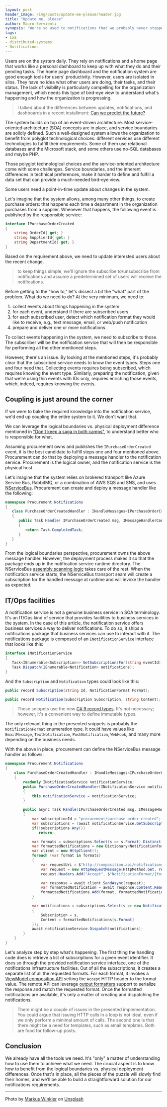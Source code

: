 ```yaml
---
layout: post
header_image: /img/posts/update-me-please/header.jpg
title: "Update me, please"
author: Mauro Servienti
synopsis: "We're so used to notifications that we probably never stopped to think about how to implement them. It might be trivial at first glance. However, in a distributed system, we might face more challenges requiring techniques we don't expect when implementing a notifications infrastructure."
tags:
- soa
- distributed-systems
- Notifications
---
```


Users are on the system daily. They rely on notifications and a home page that works like a personal dashboard to keep up with what they do and their pending tasks. The home page dashboard and the notification system are good enough tools for users' productivity. However, users are isolated in silos. They have no idea what other users are doing, their tasks, and their status. The lack of visibility is particularly compelling for the organization management, which needs this type of bird-eye view to understand what's happening and how the organization is progressing.

> I talked about the differences between updates, notifications, and dashboards in a recent installment: [Can we predict the future?](https://milestone.topics.it/2021/06/02/can-we-predict-the-future.html)

The system builds on top of an event-driven architecture. Most service-oriented architecture (SOA) concepts are in place, and service boundaries are solidly defined. Such a well-designed system allows the organization to benefit from polyglot technological choices: different services use different technologies to fulfill their requirements. Some of them use relational databases and the Microsoft stack, and some others use no-SQL databases and maybe PHP.

Those polyglot technological choices and the service-oriented architecture come with some challenges. Service boundaries, and the inherent differences in technical preferences, make it harder to define and fulfill a data set that can provide a much-needed bird-eye view.

Some users need a point-in-time update about changes in the system.

Let's imagine that the system allows, among many other things, to create purchase orders: that happens each time a department in the organization purchases from a supplier. Whenever that happens, the following event is published by the responsible service:

```csharp
interface IPurchaseOrderCreated
{
    string OrderId{ get; }
    string SupplierId{ get; }
    string DepartmentId{ get; }
}
```

Based on the requirement above, we need to update interested users about the recent change.

> to keep things simple, we'll ignore the subscribe to/unsubscribe from notifications and assume a predetermined set of users will receive the notifications.

Before getting to the "how to," let's dissect a bit the "what" part of the problem. What do we need to do? At the very minimum, we need to:

1. collect events about things happening in the system
2. for each event, understand if there are subscribed users
3. for each subscribed user, detect which notification format they would like to receive, e.g., text message, email, or web/push notification
4. prepare and deliver one or more notifications

To collect events happening in the system, we need to subscribe to those. The subscriber will be the notification service that will then be responsible for performing all the other mentioned steps.

However, there's an issue. By looking at the mentioned steps, it's probably clear that the subscribed service needs to know the event types. Steps one and four need that. Collecting events requires being subscribed, which requires knowing the event type. Similarly, preparing the notification, given that we're using thin events with IDs only, requires enriching those events, which, indeed, requires knowing the events.

## Coupling is just around the corner

If we were to bake the required knowledge into the notification service, we'd end up coupling the entire system to it. We don't want that.

We can leverage the logical boundaries vs. physical deployment difference mentioned in ["Don't keep a saga in both camps"](https://milestone.topics.it/2021/07/28/dont-keep-a-saga-in-both-camps.html), to understand better who is responsible for what.

Assuming procurement owns and publishes the `IPurchaseOrderCreated` event, it is the best candidate to fulfill steps one and four mentioned above. Procurement can do that by deploying a message handler to the notification service. Procurement is the logical owner, and the notification service is the physical host.

Let's imagine that the system relies on brokered transport like Azure Service Bus, RabbitMQ, or a combination of AWS SQS and SNS, and uses [NServiceBus](https://docs.particular.net/nservicebus/). Procurement can create and deploy a message handler like the following:

```csharp
namespace Procurement.Notifications
{
   class PurchaseOrderCreatedHandler : IHandleMessages<IPurchaseOrderCreated>
   {
      public Task Handle( IPurchaseOrderCreated msg, IMessageHandlerContext ctx )
      {
         return Task.CompletedTask;
      }
   }
}
```

From the logical boundaries perspective, procurement owns the above message handler. However, the deployment process makes it so that the package ends up in the notification service runtime directory. The NServiceBus [assembly scanning logic](https://docs.particular.net/nservicebus/hosting/assembly-scanning) takes care of the rest. When the notification service starts, the NServiceBus transport seam will create a subscription for the handled message at runtime and will invoke the handler as expected.

## IT/Ops facilities 

A notification service is not a genuine business service in SOA terminology. It's an IT/Ops kind of service that provides facilities to business services in the system. In the case of this article, the notification service offers business services a way to deliver notifications. To do so, it ships a notifications package that business services can use to interact with it. The notifications package is composed of an `INotificationService` interface that looks like this:

```csharp
interface INotificationService
{
   Task<IEnumerable<Subscription>> GetSubscriptionsFor(string eventId);
   Task Dispatch(IEnumerable<Notification> notifications);
}
```

And the `Subscription` and `Notification` types could look like this:

```csharp
public record Subscription(string Id, NotificationFormat Format);

public record Notification(Subscription Subscription, string Content);
```

> These snippets use the new [C# 9 record types](https://docs.microsoft.com/en-us/dotnet/csharp/language-reference/builtin-types/record). It's not necessary; however, it's a convenient way to define immutable types.

The only relevant thing in the presented snippets is probably the `NotificationFormat` enumeration type. It could have values like `EmailMessage`, `TextNotification`, `PushNotification`, `WebHook`, and many more depending on the business needs.

With the above in place, procurement can define the NServiceBus message handler as follows:

```csharp
namespace Procurement.Notifications
{
    class PurchaseOrderCreatedHandler : IHandleMessages<IPurchaseOrderCreated>
    {
        readonly INotificationService notificationService;
        public PurchaseOrderCreatedHandler(INotificationService notificationService)
        {
            this.notificationService = notificationService;
        }

        public async Task Handle(IPurchaseOrderCreated msg, IMessageHandlerContext ctx)
        {
            var subscriptionId = "procurement/purchase-order-created";
            var subscriptions = (await notificationService.GetSubscriptionsFor(subscriptionId)).ToArray();
            if(!subscriptions.Any())
               return;

            var formats = subscriptions.Select(s => s.Format).Distinct();
            var formattedNotifications = new Dictionary<NotificationFormat, string>();
            var client = new HttpClient();
            foreach (var format in formats)
            {
                var requestUri = $"http://composition.api/notifications/{subscriptionId}?oid={msg.OrderId}&sid={msg.SupplierId}&did={msg.DepartmentId}";
                var request = new HttpRequestMessage(HttpMethod.Get, requestUri);
                request.Headers.Add("Accept", $"NotificationFormat/{format}");

                var response = await client.SendAsync(request);
                var formattedNotification = await response.Content.ReadAsStringAsync();
                formattedNotifications.Add(format, formattedNotification);
            }

            var notifications = subscriptions.Select(s => new Notification()
            {
                Subscription = s,
                Content = formattedNotifications[s.Format]
            });
            await notificationService.Dispatch(notifications);
        }
    }
}
```

Let's analyze step by step what's happening. The first thing the handling code does is retrieve a list of subscriptions for a given event identifier. It does so through the provided notification service interface, one of the notifications infrastructure facilities. Out of all the subscriptions, it creates a separate list of all the requested formats. For each format, it invokes a [ViewModel composition API](https://milestone.topics.it/categories/view-model-composition) setting the `Accept` HTTP header to the format value. The remote API can leverage [output formatters](https://milestone.topics.it/view-model-composition/2021/04/14/please-welcome-model-binding-formatters-to-servicecomposer.html) support to serialize the response and match the requested format. Once the formatted notifications are available, it's only a matter of creating and dispatching the notifications.

> There might be a couple of issues in the presented implementation. You could argue that issuing HTTP calls in a loop is not ideal, even if we only perform a minimal amount of calls. The second one is that there might be a need for templates, such as email templates. Both are food for follow-up posts.

## Conclusion 

We already have all the tools we need. It's "only" a matter of understanding how to use them to achieve what we need. The crucial aspect is to know how to benefit from the logical boundaries vs. physical deployment differences. Once that's in place, all the pieces of the puzzle will slowly find their homes, and we'll be able to build a straightforward solution for our notifications requirements.

---

Photo by <a href="https://unsplash.com/@markuswinkler?utm_source=unsplash&utm_medium=referral&utm_content=creditCopyText">Markus Winkler</a> on <a href="https://unsplash.com/s/photos/update?utm_source=unsplash&utm_medium=referral&utm_content=creditCopyText">Unsplash</a>
